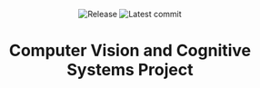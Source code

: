 <div align="center">

![Release](https://img.shields.io/github/v/tag/andrea-grandi/cvcs_project.svg?sort=semver)
![Latest commit](https://img.shields.io/github/last-commit/andrea-grandi/cvcs_project)

# Computer Vision and Cognitive Systems Project 

</div>
